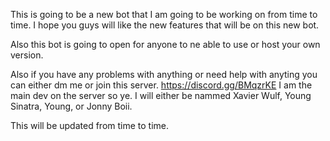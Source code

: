 This is going to be a new bot that I am going to be working on from time to time. I hope you guys will like the new features that will be on this new bot.

Also this bot is going to open for anyone to ne able to use or host your own version.

Also if you have any problems with anything or need help with anyting you can either dm me or join this server. https://discord.gg/BMqzrKE I am the main dev on the server so ye. I will either be nammed Xavier Wulf, Young Sinatra, Young, or Jonny Boii.

This will be updated from time to time.
